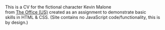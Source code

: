 This is a CV for the fictional character Kevin Malone </br>
from <a href="https://www.imdb.com/title/tt0386676/">The Office (US)</a> created as an assignment to demonstrate basic </br>
skills in HTML & CSS. (Site contains no JavaScript code/functionality, this is by design.)
